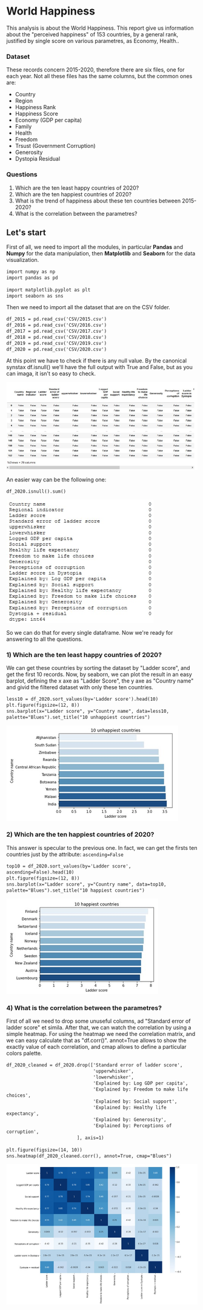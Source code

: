 # World Happiness
This analysis is about the World Happiness. This report give us information about the "perceived happiness" of 153 countries, by a general rank, justified by single score on various parametres, as Economy, Health..

### Dataset
These records concern 2015-2020, therefore there are six files, one for each year. Not all these files has the same columns, but the common ones are:
- Country
- Region
- Happiness Rank
- Happiness Score
- Economy (GDP per capita)
- Family
- Health
- Freedom
- Trsust (Government Corruption)
- Generosity
- Dystopia Residual

### Questions
1) Which are the ten least happy countries of 2020?
2) Which are the ten happiest countries of 2020?
3) What is the trend of happiness about these ten countries between 2015-2020?
4) What is the correlation between the parametres? 

## Let's start
First of all, we need to import all the modules, in particular **Pandas** and **Numpy** for the data manipulation, then **Matplotlib** and **Seaborn** for the data visualization.

```
import numpy as np
import pandas as pd

import matplotlib.pyplot as plt
import seaborn as sns
```

Then we need to import all the dataset that are on the CSV folder. 
```
df_2015 = pd.read_csv('CSV/2015.csv')
df_2016 = pd.read_csv('CSV/2016.csv')
df_2017 = pd.read_csv('CSV/2017.csv')
df_2018 = pd.read_csv('CSV/2018.csv')
df_2019 = pd.read_csv('CSV/2019.csv')
df_2020 = pd.read_csv('CSV/2020.csv')
```

At this point we have to check if there is any null value. By the canonical synstax df.isnull() we'll have the full output with True and False, but as you can imaga, it isn't so easy to check. 

![Error](https://github.com/francescodisalvo05/WorldHappiness/blob/master/Screen/Screen1.jpg?raw=true)

An easier way can be the following one: 
```
df_2020.isnull().sum()
```
![Error](https://github.com/francescodisalvo05/WorldHappiness/blob/master/Screen/Screen2.jpg?raw=true)

So we can do that for every single dataframe. Now we're ready for answering to all the questions.

### 1) Which are the ten least happy countries of 2020?
We can get these countries by sorting the dataset by "Ladder score", and get the first 10 records. Now, by seaborn, we can plot the result in an easy barplot, defining the x axe as "Ladder Score", the y axe as "Country name" and givid the filtered dataset with only these ten countries. 
```
less10 = df_2020.sort_values(by='Ladder score').head(10)
plt.figure(figsize=(12, 8))
sns.barplot(x="Ladder score", y="Country name", data=less10, palette="Blues").set_title("10 unhappiest countries")
```
![Error](https://github.com/francescodisalvo05/WorldHappiness/blob/master/Screen/Screen3.jpg?raw=true)

### 2) Which are the ten happiest countries of 2020?
This answer is specular to the previous one. In fact, we can get the firsts ten countries just by the attribute: ```ascending=False```
```
top10 = df_2020.sort_values(by='Ladder score', ascending=False).head(10)
plt.figure(figsize=(12, 8))
sns.barplot(x="Ladder score", y="Country name", data=top10, palette="Blues").set_title("10 happiest countries")
```
![Error](https://github.com/francescodisalvo05/WorldHappiness/blob/master/Screen/Screen4.jpg?raw=true)

### 4) What is the correlation between the parametres? 
First of all we need to drop some unuseful columns, ad "Standard error of ladder score" et simila. After that, we can watch the correlation by using a simple heatmap. For using the heatmap we need the correlation matrix, and we can easy calculate that as "df.corr()". annot=True allows to show the exactly value of each correlation, and cmap allows to define a particular colors palette. 

```
df_2020_cleaned = df_2020.drop(['Standard error of ladder score',
                                'upperwhisker',
                                'lowerwhisker',
                                'Explained by: Log GDP per capita',
                                'Explained by: Freedom to make life choices',
                                'Explained by: Social support',
                                'Explained by: Healthy life expectancy',
                                'Explained by: Generosity',
                                'Explained by: Perceptions of corruption',                           
                          ], axis=1)

plt.figure(figsize=(14, 10))
sns.heatmap(df_2020_cleaned.corr(), annot=True, cmap="Blues")
```
![Error](https://github.com/francescodisalvo05/WorldHappiness/blob/master/Screen/Screen6.jpg?raw=true)
